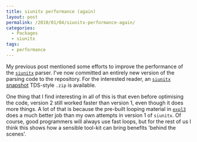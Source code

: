 ```yaml
---
title: siunitx performance (again)
layout: post
permalink: /2010/01/04/siunitx-performance-again/
categories:
  - Packages
  - siunitx
tags:
  - performance
---
```

My previous post mentioned some efforts to improve the performance of the [`siunitx`](https://ctan.org/pkg/siunitx) parser. I've now committed an entirely new version of the parsing code to the repository. For the interested reader, an [`siunitx` snapshot](/uploads/2010/01/siunitx.tds.zip) TDS-style `.zip` is available.

One thing that I find interesting in all of this is that even before optimising the code, version 2 still worked faster than version 1, even though it does more things. A lot of that is because the pre-built looping material in [`expl3`](https://ctan.org/pkg/expl3) does a much better job than my own attempts in version 1 of `siunitx`. Of course, good programmers will always use fast loops, but for the rest of us I think this shows how a sensible tool-kit can bring benefits 'behind the scenes'.
